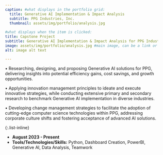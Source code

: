 ```yaml
---
caption: #what displays in the portfolio grid:
  title: Generative AI Implementation & Impact Analysis
  subtitle: PPG Industries, Inc.
  thumbnail: assets/img/portfolio/analysis.jpg
  
#what displays when the item is clicked:
title: Capstone Project
subtitle: Generative AI Implementation & Impact Analysis for PPG Industries, Inc.
image: assets/img/portfolio/analysis.jpg #main image, can be a link or a file in assets/img/portfolio
alt: image alt text

---
```


•	Researching, designing, and proposing Generative AI solutions for PPG, delivering insights into potential efficiency gains, cost savings, and growth opportunities. 

•	Applying innovation management principles to ideate and execute innovative strategies, while conducting extensive primary and secondary research to benchmark Generative AI implementation in diverse industries.

•	Developing change management strategies to facilitate the adoption of cutting-edge computer science technologies within PPG, addressing corporate culture shifts and fostering acceptance of advanced AI solutions.




{:.list-inline} 
- **August 2023 - Present**
- **Tools/Technologies/Skills:** Python, Dashboard Creation, PowerBI, Generative AI, Data Analysis, Teamwork


